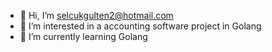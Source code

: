 - 👋 Hi, I’m selcukgulten2@hotmail.com
- 👀 I’m interested in a accounting software project in Golang
- 🌱 I’m currently learning Golang

<!---
selcukgulten/selcukgulten is a ✨ special ✨ repository because its `README.md` (this file) appears on your GitHub profile.
You can click the Preview link to take a look at your changes.
--->

